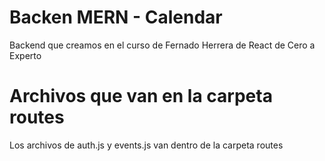 # Backen MERN - Calendar

Backend que creamos en el curso de Fernado Herrera de React de Cero a Experto

# Archivos que van en la carpeta routes

Los archivos de auth.js y events.js van dentro de la carpeta routes